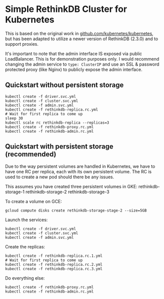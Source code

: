 # Simple RethinkDB Cluster for Kubernetes

This is based on the original work in [github.com/kubernetes/kubernetes](https://github.com/kubernetes/kubernetes/tree/master/examples/rethinkdb), but has been adapted to utilize a newer version of RethinkDB (2.3.0) and to support proxies.

It's important to note that the admin interface IS exposed via public LoadBalancer.  This is for demonstration purposes only.  I would recommend changing the admin service to `type: ClusterIP` and use an SSL & password protected proxy (like Nginx) to publicly expose the admin interface.

## Quickstart without persistent storage

    kubectl create -f driver.svc.yml
    kubectl create -f cluster.svc.yml
    kubectl create -f admin.svc.yml
    kubectl create -f rethinkdb-replica.rc.yml
    # Wait for first replica to come up
    sleep 30
    kubectl scale rc rethinkdb-replica --replicas=3
    kubectl create -f rethinkdb-proxy.rc.yml
    kubectl create -f rethinkdb-admin.rc.yml

## Quickstart with persistent storage (recommended)

Due to the way persistent volumes are handled in Kubernetes, we have to have one RC per replica, each with its own persistent volume.  The RC is used to create a new pod should there be any issues.

This assumes you have created three persistent volumes in GKE:
rethinkdb-storage-1
rethinkdb-storage-2
rethinkdb-storage-3

To create a volume on GCE:

    gcloud compute disks create rethinkdb-storage-stage-2 --size=5GB

Launch the services:

    kubectl create -f driver.svc.yml
    kubectl create -f cluster.svc.yml
    kubectl create -f admin.svc.yml

Create the replicas:

    kubectl create -f rethinkdb-replica.rc.1.yml
    # Wait for first replica to come up
    kubectl create -f rethinkdb-replica.rc.2.yml
    kubectl create -f rethinkdb-replica.rc.3.yml

Do everything else:

    kubectl create -f rethinkdb-proxy.rc.yml
    kubectl create -f rethinkdb-admin.rc.yml
